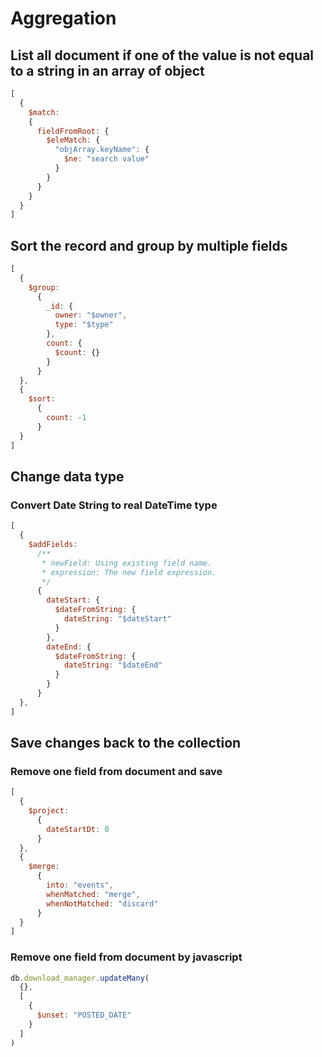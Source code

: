 # Aggregation

## List all document if one of the value is not equal to a string in an array of object
```js
[
  {
    $match:
    {
      fieldFromRoot: {
        $eleMatch: {
          "objArray.keyName": {
            $ne: "search value"
          }
        }
      }
    }
  }
]
```

## Sort the record and group by multiple fields
```js
[
  {
    $group:
      {
        _id: {
          owner: "$owner",
          type: "$type"
        },
        count: {
          $count: {}
        }
      }
  },
  {
    $sort:
      {
        count: -1
      }
  }
]
```

## Change data type
### Convert Date String to real DateTime type
```js
[
  {
    $addFields:
      /**
       * newField: Using existing field name.
       * expression: The new field expression.
       */
      {
        dateStart: {
          $dateFromString: {
            dateString: "$dateStart"
          }
        },
        dateEnd: {
          $dateFromString: {
            dateString: "$dateEnd"
          }
        }
      }
  },
]
```

## Save changes back to the collection
### Remove one field from document and save
```js
[
  {
    $project:
      {
        dateStartDt: 0
      }
  },
  {
    $merge:
      {
        into: "events",
        whenMatched: "merge",
        whenNotMatched: "discard"
      }
  }
]
```

### Remove one field from document by javascript
```js
db.download_manager.updateMany(
  {},
  [
    {
      $unset: "POSTED_DATE"
    }
  ]
)
```
